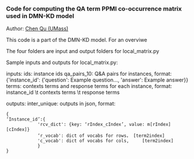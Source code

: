 ### Code for computing the QA term PPMI co-occurrence matrix used in DMN-KD model
Author: [Chen Qu (UMass)](https://chenqu.me/)

This code is a part of the DMN-KD model. For an overviwe


The four folders are input and output folders for local_matrix.py

Sample inputs and outputs for local_matrix.py:

inputs:
ids: instance ids
qa_pairs_10: Q&A pairs for instances, format: {'instance_id': {'question': Example question..., 'answer': Example answer}}
terms: contexts terms and response terms for each instance, format: instance_id \t contexts terms \t response terms

outputs:
inter_unique: outputs in json, format: 


```
{
‘Instance_id’:{
			'rcv_dict': {key: ‘rIndex_cIndex’, value: m[rIndex][cIndex]}
			‘r_vocab': dict of vocabs for rows， [term2index]
			'c_vocab': dict of vocabs for cols,     [term2index]
			}
}
```

